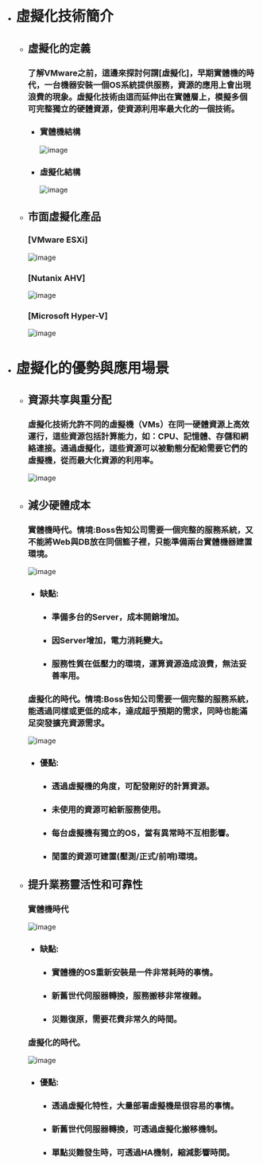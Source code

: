 - # 虛擬化技術簡介
  - ## 虛擬化的定義
    ### 了解VMware之前，這邊來探討何謂[虛擬化]，早期實體機的時代，一台機器安裝一個OS系統提供服務，資源的應用上會出現浪費的現象。虛擬化技術由這而延伸出在實體層上，模擬多個可完整獨立的硬體資源，使資源利用率最大化的一個技術。
    - ### 實體機結構
       ![image](https://github.com/Jerrychanglab/VMware-train/assets/39659664/0d8d2ee4-1572-43c8-9a93-38780cb8df5b)
    - ### 虛擬化結構
       ![image](https://github.com/Jerrychanglab/VMware-train/assets/39659664/47aee8af-ee9a-41d8-8723-4cd38e040e80)
  - ## 市面虛擬化產品
    ###  [VMware ESXi]
    ![image](https://github.com/Jerrychanglab/VMware-train/assets/39659664/da29e106-d04b-41a3-a7a1-e79a32c49b0a)

    ###  [Nutanix AHV]
    ![image](https://github.com/Jerrychanglab/VMware-train/assets/39659664/2a19d855-c6f5-47ce-ba03-ce790d408161)

    ###  [Microsoft Hyper-V]
    ![image](https://github.com/Jerrychanglab/VMware-train/assets/39659664/6e14123b-a9ba-4ee7-91e5-0fa40ed42d87)

- # 虛擬化的優勢與應用場景
  - ## 資源共享與重分配
    ### 虛擬化技術允許不同的虛擬機（VMs）在同一硬體資源上高效運行，這些資源包括計算能力，如：CPU、記憶體、存儲和網絡連接。通過虛擬化，這些資源可以被動態分配給需要它們的虛擬機，從而最大化資源的利用率。
    ![image](https://github.com/Jerrychanglab/VMware-train/assets/39659664/89a104fb-a0a9-40a3-8f3f-da5bc8b68713)

  - ## 減少硬體成本
    ### 實體機時代。情境:Boss告知公司需要一個完整的服務系統，又不能將Web與DB放在同個籃子裡，只能準備兩台實體機器建置環境。
    ![image](https://github.com/Jerrychanglab/VMware-train/assets/39659664/f494659d-7043-4dbc-865d-313c1ef8067f)
    - ### 缺點:
      - ### 準備多台的Server，成本開銷增加。
      - ### 因Server增加，電力消耗變大。
      - ### 服務性質在低壓力的環境，運算資源造成浪費，無法妥善率用。
    ### 虛擬化的時代。情境:Boss告知公司需要一個完整的服務系統，能透過同樣或更低的成本，達成超乎預期的需求，同時也能滿足突發擴充資源需求。
    ![image](https://github.com/Jerrychanglab/VMware-train/assets/39659664/a86f7d13-89f1-4771-ba7f-b33e94b4c36a)
    - ### 優點:
      - ### 透過虛擬機的角度，可配發剛好的計算資源。
      - ### 未使用的資源可給新服務使用。
      - ### 每台虛擬機有獨立的OS，當有異常時不互相影響。
      - ### 閒置的資源可建置(壓測/正式/前哨)環境。
  - ## 提升業務靈活性和可靠性
    ### 實體機時代
    ![image](https://github.com/Jerrychanglab/VMware-train/assets/39659664/a57c6fa1-8938-4c8a-8390-4c570ec0baac)
    - ### 缺點:
      - ### 實體機的OS重新安裝是一件非常耗時的事情。
      - ### 新舊世代伺服器轉換，服務搬移非常複雜。
      - ### 災難復原，需要花費非常久的時間。
    ### 虛擬化的時代。
    ![image](https://github.com/Jerrychanglab/VMware-train/assets/39659664/8242cce5-ead0-4d4e-9b75-7376957c055b)
    - ### 優點:
      - ### 透過虛擬化特性，大量部署虛擬機是很容易的事情。
      - ### 新舊世代伺服器轉換，可透過虛擬化搬移機制。
      - ### 單點災難發生時，可透過HA機制，縮減影響時間。

